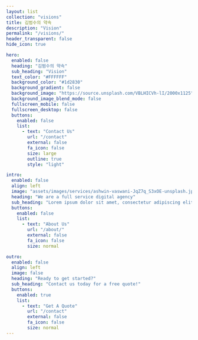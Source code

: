 ```yaml
---
layout: list
collection: "visions"
title: 김범수의 약속
description: "Vision"
permalink: "/visions/"
header_transparent: false
hide_icon: true

hero:
  enabled: false
  heading: "김범수의 약속"
  sub_heading: "Vision"
  text_color: "#FFFFFF"
  background_color: "#1d2830"
  background_gradient: false
  background_image: "https://source.unsplash.com/VBLHICVh-lI/2000x1125"
  background_image_blend_mode: false
  fullscreen_mobile: false
  fullscreen_desktop: false
  buttons:
    enabled: false
    list:
      - text: "Contact Us"
        url: "/contact"
        external: false
        fa_icon: false
        size: large
        outline: true
        style: "light"

intro:
  enabled: false
  align: left
  image: "assets/images/services/ashwin-vaswani-JqZ7q_S3xOE-unsplash.jpg"
  heading: "We are a full service digital agency"
  sub_heading: "Lorem ipsum dolor sit amet, consectetur adipiscing elit. Ut eget sapien in elit semper accumsan. Pellentesque accumsan ut tortor eu varius. Sed id tincidunt massa, ut egestas orci."
  buttons:
    enabled: false
    list:
      - text: "About Us"
        url: "/about/"
        external: false
        fa_icon: false
        size: normal

outro:
  enabled: false
  align: left
  image: false
  heading: "Ready to get started?"
  sub_heading: "Contact us today for a free quote!"
  buttons:
    enabled: true
    list:
      - text: "Get A Quote"
        url: "/contact"
        external: false
        fa_icon: false
        size: normal
---
```

